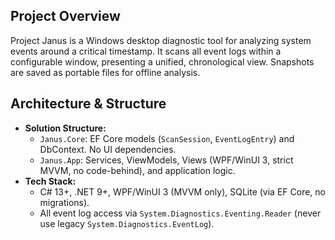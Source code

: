 ## Project Overview
Project Janus is a Windows desktop diagnostic tool for analyzing system events around a critical timestamp. It scans all event logs within a configurable window, presenting a unified, chronological view. Snapshots are saved as portable files for offline analysis.

## Architecture & Structure
- **Solution Structure:**
  - `Janus.Core`: EF Core models (`ScanSession`, `EventLogEntry`) and DbContext. No UI dependencies.
  - `Janus.App`: Services, ViewModels, Views (WPF/WinUI 3, strict MVVM, no code-behind), and application logic.
- **Tech Stack:**
  - C# 13+, .NET 9+, WPF/WinUI 3 (MVVM only), SQLite (via EF Core, no migrations).
  - All event log access via `System.Diagnostics.Eventing.Reader` (never use legacy `System.Diagnostics.EventLog`).

